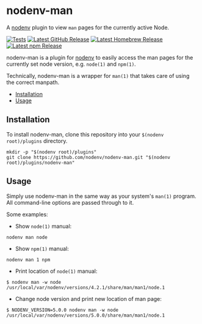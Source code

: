 # nodenv-man

A [nodenv][] plugin to view `man` pages for the currently active Node.

[![Tests](https://img.shields.io/github/actions/workflow/status/nodenv/nodenv-man/test.yml?label=tests&logo=github)](https://github.com/nodenv/nodenv-man/actions/workflows/test.yml)
[![Latest GitHub Release](https://img.shields.io/github/v/release/nodenv/nodenv-man?label=github&logo=github&sort=semver)](https://github.com/nodenv/nodenv-man/releases/latest)
[![Latest Homebrew Release](<https://img.shields.io/badge/dynamic/regex?label=homebrew-nodenv&logo=homebrew&logoColor=white&url=https%3A%2F%2Fraw.githubusercontent.com%2Fnodenv%2Fhomebrew-nodenv%2Frefs%2Fheads%2Fmain%2FFormula%2Fnodenv-man.rb&search=archive%2Frefs%2Ftags%2Fv(%3F%3Cversion%3E%5Cd%2B.*).tar.gz&replace=v%24%3Cversion%3E>)](https://github.com/nodenv/homebrew-nodenv/blob/main/Formula/nodenv-man.rb)
[![Latest npm Release](https://img.shields.io/npm/v/@nodenv/nodenv-man?logo=npm&logoColor=white)](https://www.npmjs.com/package/@nodenv/nodenv-man/v/latest)

nodenv-man is a plugin for [nodenv] to easily access the man pages for the
currently set node version, e.g. `node(1)` and `npm(1)`.

Technically, nodenv-man is a wrapper for `man(1)` that takes care of using the
correct manpath.

<!-- toc -->

- [Installation](#installation)
- [Usage](#usage)

<!-- tocstop -->

## Installation

To install nodenv-man, clone this repository into your `$(nodenv root)/plugins`
directory.

```console
mkdir -p "$(nodenv root)/plugins"
git clone https://github.com/nodenv/nodenv-man.git "$(nodenv root)/plugins/nodenv-man"
```

## Usage

Simply use nodenv-man in the same way as your system's `man(1)` program. All
command-line options are passed through to it.

Some examples:

- Show `node(1)` manual:

```console
nodenv man node
```

- Show `npm(1)` manual:

```console
nodenv man 1 npm
```

- Print location of `node(1)` manual:

```console
$ nodenv man -w node
/usr/local/var/nodenv/versions/4.2.1/share/man/man1/node.1
```

- Change node version and print new location of man page:

```console
$ NODENV_VERSION=5.0.0 nodenv man -w node
/usr/local/var/nodenv/versions/5.0.0/share/man/man1/node.1
```

[nodenv]: https://github.com/nodenv/nodenv
